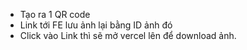 - Tạo ra 1 QR code
- Link tới FE lưu ảnh lại bằng ID ảnh đó
- Click vào Link thì sẽ mở vercel lên để download ảnh.
